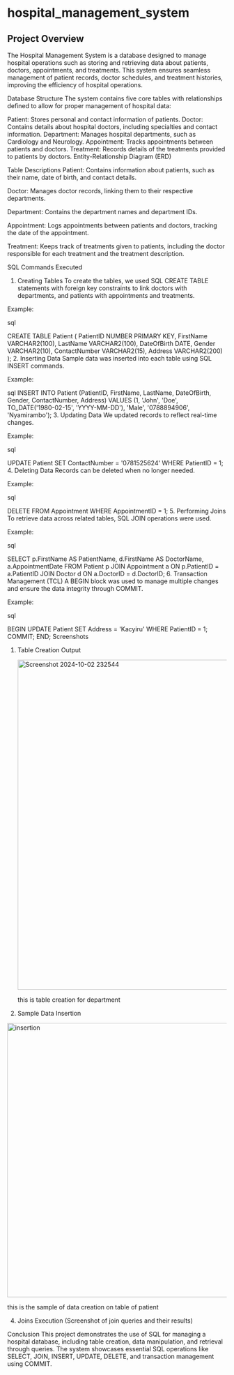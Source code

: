 # hospital_management_system
## Project Overview
The Hospital Management System is a database designed to manage hospital operations such as storing and retrieving data about patients, doctors, appointments, and treatments. This system ensures seamless management of patient records, doctor schedules, and treatment histories, improving the efficiency of hospital operations.

Database Structure
The system contains five core tables with relationships defined to allow for proper management of hospital data:

Patient: Stores personal and contact information of patients.
Doctor: Contains details about hospital doctors, including specialties and contact information.
Department: Manages hospital departments, such as Cardiology and Neurology.
Appointment: Tracks appointments between patients and doctors.
Treatment: Records details of the treatments provided to patients by doctors.
Entity-Relationship Diagram (ERD)

Table Descriptions
Patient:
Contains information about patients, such as their name, date of birth, and contact details.

Doctor:
Manages doctor records, linking them to their respective departments.

Department:
Contains the department names and department IDs.

Appointment:
Logs appointments between patients and doctors, tracking the date of the appointment.

Treatment:
Keeps track of treatments given to patients, including the doctor responsible for each treatment and the treatment description.

SQL Commands Executed
1. Creating Tables
To create the tables, we used SQL CREATE TABLE statements with foreign key constraints to link doctors with departments, and patients with appointments and treatments.

Example:

sql

CREATE TABLE Patient (
    PatientID NUMBER PRIMARY KEY,
    FirstName VARCHAR2(100),
    LastName VARCHAR2(100),
    DateOfBirth DATE,
    Gender VARCHAR2(10),
    ContactNumber VARCHAR2(15),
    Address VARCHAR2(200)
);
2. Inserting Data
Sample data was inserted into each table using SQL INSERT commands.

Example:

sql
INSERT INTO Patient (PatientID, FirstName, LastName, DateOfBirth, Gender, ContactNumber, Address)
VALUES (1, 'John', 'Doe', TO_DATE('1980-02-15', 'YYYY-MM-DD'), 'Male', '0788894906', 'Nyamirambo');
3. Updating Data
We updated records to reflect real-time changes.

Example:

sql

UPDATE Patient
SET ContactNumber = '0781525624'
WHERE PatientID = 1;
4. Deleting Data
Records can be deleted when no longer needed.

Example:

sql

DELETE FROM Appointment
WHERE AppointmentID = 1;
5. Performing Joins
To retrieve data across related tables, SQL JOIN operations were used.

Example:

sql

SELECT p.FirstName AS PatientName, d.FirstName AS DoctorName, a.AppointmentDate
FROM Patient p
JOIN Appointment a ON p.PatientID = a.PatientID
JOIN Doctor d ON a.DoctorID = d.DoctorID;
6. Transaction Management (TCL)
A BEGIN block was used to manage multiple changes and ensure the data integrity through COMMIT.

Example:

sql

BEGIN
    UPDATE Patient SET Address = 'Kacyiru' WHERE PatientID = 1;
    COMMIT;
END;
Screenshots
1. Table Creation Output

    <img width="757" alt="Screenshot 2024-10-02 232544" src="https://github.com/user-attachments/assets/1761505c-7be0-4f83-b98b-035b2c68c564">
    
    this is table creation for department
    

  

3. Sample Data Insertion

<img width="629" alt="insertion" src="https://github.com/user-attachments/assets/eecb67c1-0370-4b2f-b9b5-02217ee22ea0">

this is the sample of data creation on table of patient


4. Joins Execution
(Screenshot of join queries and their results)


Conclusion
This project demonstrates the use of SQL for managing a hospital database, including table creation, data manipulation, and retrieval through queries. The system showcases essential SQL operations like SELECT, JOIN, INSERT, UPDATE, DELETE, and transaction management using COMMIT.
